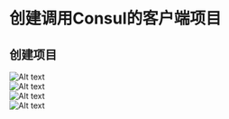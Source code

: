 # 创建调用Consul的客户端项目  

## 创建项目

![Alt text](http://static.bluersw.com/images/spring-cloud-consul-client-01.png)  
![Alt text](http://static.bluersw.com/images/spring-cloud-consul-client-02.png)  
![Alt text](http://static.bluersw.com/images/spring-cloud-consul-client-03.png)  
![Alt text](http://static.bluersw.com/images/spring-cloud-consul-client-04.png)  
